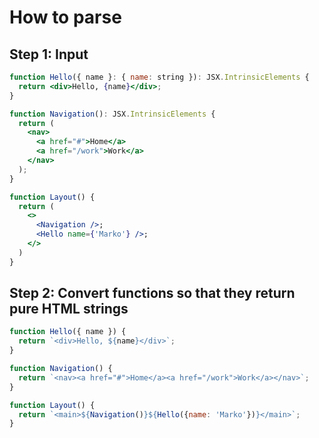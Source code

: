# How to parse

## Step 1: Input

```jsx
function Hello({ name }: { name: string }): JSX.IntrinsicElements {
  return <div>Hello, {name}</div>;
}

function Navigation(): JSX.IntrinsicElements {
  return (
    <nav>
      <a href="#">Home</a>
      <a href="/work">Work</a>
    </nav>
  );
}

function Layout() {
  return (
    <>
      <Navigation />;
      <Hello name={'Marko'} />;
    </>
  )
}
```

## Step 2: Convert functions so that they return pure HTML strings

```js
function Hello({ name }) {
  return `<div>Hello, ${name}</div>`;
}

function Navigation() {
  return `<nav><a href="#">Home</a><a href="/work">Work</a></nav>`;
}

function Layout() {
  return `<main>${Navigation()}${Hello({name: 'Marko'})}</main>`;
}
```
